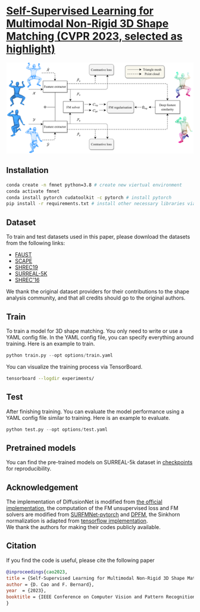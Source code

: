 # [Self-Supervised Learning for Multimodal Non-Rigid 3D Shape Matching (CVPR 2023, selected as highlight)](https://arxiv.org/abs/2303.10971)
![img](figures/framework.png)

## Installation
```bash 
conda create -n fmnet python=3.8 # create new viertual environment
conda activate fmnet
conda install pytorch cudatoolkit -c pytorch # install pytorch
pip install -r requirements.txt # install other necessary libraries via pip
```

## Dataset
To train and test datasets used in this paper, please download the datasets from the following links:

- [FAUST](https://drive.google.com/file/d/1RmFxmQlwfNMLwxIUvbDp8xI80fARg1dN/view?usp=share_link)
- [SCAPE](https://drive.google.com/file/d/1ZPrJ7h6B16-LPXw0UVLTMFYXk9qPG9rE/view?usp=share_link)
- [SHREC19](https://drive.google.com/file/d/1phU6xyxm5fIda5dbclH_c44Rm-6WfTug/view?usp=share_link)
- [SURREAL-5K](https://drive.google.com/file/d/1D_FHv7UHHbcXquCR-BYs1w5PJiwtqgkY/view?usp=share_link)
- [SHREC'16](https://github.com/pvnieo/cp2p-pfarm-benchmark)

We thank the original dataset providers for their contributions to the shape analysis community, and that all credits should go to the original authors.

## Train
To train a model for 3D shape matching. You only need to write or use a YAML config file. 
In the YAML config file, you can specify everything around training. 
Here is an example to train.
```python
python train.py --opt options/train.yaml 
```
You can visualize the training process via TensorBoard.
```bash
tensorboard --logdir experiments/
```

## Test
After finishing training. You can evaluate the model performance using a YAML config file similar to training.
Here is an example to evaluate.
```python
python test.py --opt options/test.yaml 
```

## Pretrained models
You can find the pre-trained models on SURREAL-5k dataset in [checkpoints](checkpoints) for reproducibility.

## Acknowledgement
The implementation of DiffusionNet is modified from [the official implementation](https://github.com/nmwsharp/diffusion-net), 
the computation of the FM unsupervised loss and FM solvers are modified from [SURFMNet-pytorch](https://github.com/pvnieo/SURFMNet-pytorch)
and [DPFM](https://github.com/pvnieo/DPFM), the Sinkhorn normalization is adapted from [tensorflow implementation](https://github.com/google/gumbel_sinkhorn).  
We thank the authors for making their codes publicly available.

## Citation
If you find the code is useful, please cite the following paper
```bibtex
@inproceedings{cao2023,
title = {Self-Supervised Learning for Multimodal Non-Rigid 3D Shape Matching},
author = {D. Cao and F. Bernard},
year  = {2023},
booktitle = {IEEE Conference on Computer Vision and Pattern Recognition (CVPR)}
}
